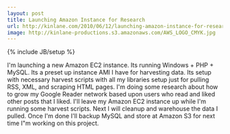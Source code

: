 ```yaml
---
layout: post
title: Launching Amazon Instance for Research
url: http://kinlane.com/2010/06/12/launching-amazon-instance-for-research/
image: http://kinlane-productions.s3.amazonaws.com/AWS_LOGO_CMYK.jpg
---
```

{% include JB/setup %}
<p>
     I'm launching a new Amazon EC2 instance. Its running Windows + PHP + MySQL. Its a preset up instance AMI I have for harvesting data. Its setup with necessary harvest scripts with all my libraries setup just for pulling RSS, XML, and scraping HTML pages. I'm doing some research about how to grow my Google Reader network based upon users who read and liked other posts that I liked. I'll leave my Amazon EC2 instance up while I'm running some harvest scripts. Next I will cleanup and warehouse the data I pulled. Once I'm done I'll backup MySQL and store at Amazon S3 for next time I"m working on this project.
</p>